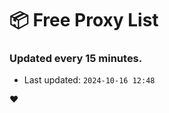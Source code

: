# :package: Free Proxy List
### Updated every 15 minutes.

- Last updated: `2024-10-16 12:48`

:heart:
